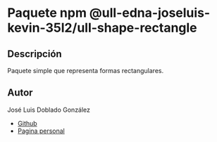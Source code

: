 # Paquete npm @ull-edna-joseluis-kevin-35l2/ull-shape-rectangle

## Descripción

Paquete simple que representa formas rectangulares.

## Autor

José Luis Doblado González
* [Github](https://github.com/alu0100767001)
* [Pagina personal](https://alu0100767001.github.io/dsi-joseluis/)
